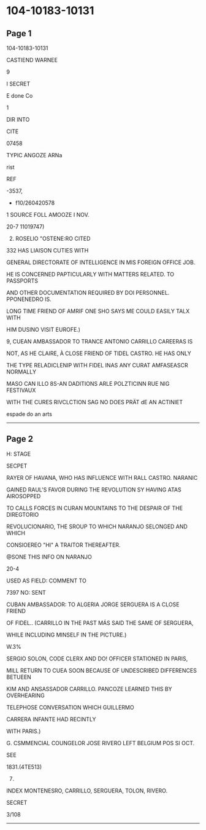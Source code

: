 # 104-10183-10131

## Page 1

104-10183-10131

CASTIEND WARNEE

9

I SECRET

E done Co

1

DIR INTO

CITE

07458

TYPIC ANGOZE ARNa

rist

REF

-3537,

- f10/260420578

1 SOURCE FOLL AMOOZE I NOV.

20-7 11019747)

2. ROSELIO "OSTENE:RO CITED

332 HAS LIAISON CUTIES WITH

GENERAL DIRECTORATE OF INTELLIGENCE IN MIS FOREIGN OFFICE JOB.

HE IS CONCERNED PAPTICULARLY WITH MATTERS RELATED. TO PASSPORTS

AND OTHER DOCUMENTATION REQUIRED BY DOI PERSONNEL. PPONENEDRO IS.

LONG TIME FRIEND OF AMRIF ONE SHO SAYS ME COULD EASILY TALX WITH

HIM DUSINO VISIT EUROFE.)

9, CUEAN AMBASSADOR TO TRANCE ANTONIO CARRILLO CAREERAS IS

NOT, AS HE CLAIRE, À CLOSE FRIEND OF TIDEL CASTRO. HE HAS ONLY

THE TYPE RELADICLENIP WITH FIDEL INAS ANY CURAT AMFASEASCR NORMALLY

MASO CAN ILLO 8S-AN DADITIONS ARLE POLZTICINN RUE NIG FESTIVAUX

WITH THE CURES RIVCLCTION SAG NO DOES PRÄT dE AN ACTINIET

espade do an arts

---

## Page 2

H: STAGE

SECPET

RAYER OF HAVANA, WHO HAS INFLUENCE WITH RALL CASTRO. NARANIC

GAINED RAUL'S FAVOR DURING THE REVOLUTION SY HAVING ATAS AIROSOPPED

TO CALLS FORCES IN CURAN MOUNTAINS TO THE DESPAIR OF THE DIREGTORIO

REVOLUCIONARIO, THE SROUP TO WHICH NARANJO SELONGED AND WHICH

CONSIOEREO "HI" A TRAITOR THEREAFTER.

@SONE THIS INFO ON NARANJO

20-4

USED AS FIELD: COMMENT TO

7397 NO: SENT

CUBAN AMBASSADOR: TO ALGERIA JORGE SERGUERA IS A CLOSE FRIEND

OF FIDEL.. (CARRILLO IN THE PAST MÁS SAID THE SAME OF SERGUERA,

WHILE INCLUDING MINSELF IN THE PICTURE.)

W.3%

SERGIO SOLON, CODE CLERX AND DO! OFFICER STATIONED IN PARIS,

MILL RETURN TO CUEA SOON BECAUSE OF UNDESCRIBED DIFFERENCES BETUEEN

KIM AND ANSASSADOR CARRILLO. PANCOZE LEARNED THIS BY OVERHEARING

TELEPHOSE CONVERSATION WHICH GUILLERMO

CARRERA INFANTE HAD RECINTLY

WITH PARIS.)

G. CSMMENCIAL COUNGELOR JOSE RIVERO LEFT BELGIUM POS SI OCT.

SEE

1831.(4TE513)

7.

INDEX MONTENESRO, CARRILLO, SERGUERA, TOLON, RIVERO.

SECRET

3/108

---

